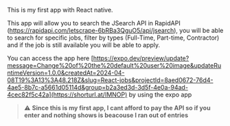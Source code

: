 This is my first app with React native.

This app will allow you to search the JSearch API in RapidAPI (https://rapidapi.com/letscrape-6bRBa3QguO5/api/jsearch), you will be able to search for specific jobs, filter by types (Full-Time, Part-time, Contractor) and if the job is still available you will be able to apply.

You can access the app here [https://expo.dev/preview/update?message=Change%20of%20the%20default%20user%20image&updateRuntimeVersion=1.0.0&createdAt=2024-04-08T19%3A13%3A48.218Z&slug=React-jobs&projectId=8aed0672-76d4-4ae5-8b7c-a5661d05114d&group=b2a3ed3d-3d5f-4e0a-94ad-4cec82f5c42a](https://shorturl.at/IMNOP) by using the expo app


> :warning: **Since this is my first app, I cant afford to pay the API so if you enter and nothing shows is beacouse I ran out of entries**

